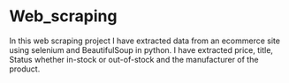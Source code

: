 # Web_scraping
In this web scraping project I have extracted data from an ecommerce site using selenium and BeautifulSoup in python.
I have extracted price, title, Status whether in-stock or out-of-stock and the manufacturer of the product.
